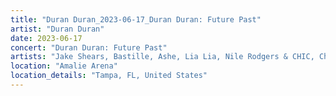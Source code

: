 ```yaml
---
title: "Duran Duran_2023-06-17_Duran Duran: Future Past"
artist: "Duran Duran"
date: 2023-06-17
concert: "Duran Duran: Future Past"
artists: "Jake Shears, Bastille, Ashe, Lia Lia, Nile Rodgers & CHIC, Chic, Arden Jones, Duran Duran, Álvaro Díaz"
location: "Amalie Arena"
location_details: "Tampa, FL, United States"
---
```

